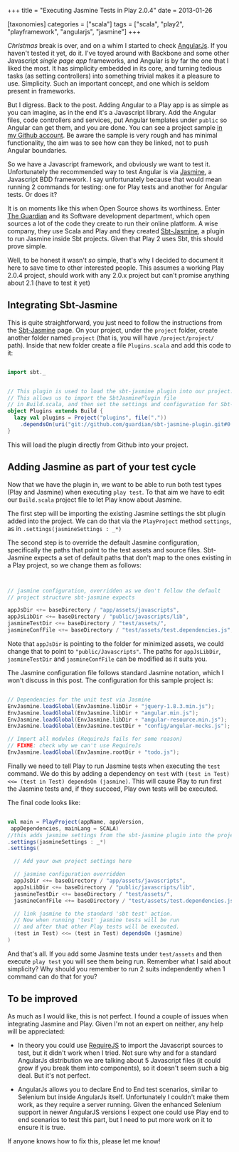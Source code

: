 +++
title = "Executing Jasmine Tests in Play 2.0.4"
date = 2013-01-26

[taxonomies]
categories = ["scala"]
tags = ["scala", "play2", "playframework", "angularjs", "jasmine"]
+++

*Christmas* break is over, and on a whim I started to check [AngularJs](http://angularjs.org/). If you haven't tested it yet, do it. I've toyed around  with Backbone and some other Javascript *single page app* frameworks, and Angular is by far the one that I liked the most. It has simplicity embedded in its core, and turning tedious tasks (as setting controllers) into something trivial makes it a pleasure to use. Simplicity. Such an important concept, and one which is seldom present in frameworks.

<!-- more -->

But I digress. Back to the post. Adding Angular to a Play app is as simple as you can imagine, as in the end it's a Javascript library. Add the Angular files, code controllers and services, put Angular templates under `public` so Angular can get them, and you are done.  You can see a project sample [in my Github account](https://github.com/pvillega/play2demo-jasmine). Be aware the sample is very rough and has minimal functionality, the aim was to see how can they be linked, not to push Angular boundaries.

So we have a Javascript framework, and obviously we want to test it. Unfortunately the recommended way to test Angular is via [Jasmine](http://pivotal.github.com/jasmine/), a Javascript BDD framework. I say unfortunately because that would mean running 2 commands for testing: one for Play tests and another for Angular tests. Or does it?

It is on moments like this when Open Source shows its worthiness. Enter [The Guardian](http://www.guardian.co.uk/) and its Software development department, which open sources a lot of the code they create to run their online platform. A wise company, they use Scala and Play and they created [Sbt-Jasmine](https://github.com/guardian/sbt-jasmine-plugin), a plugin to run Jasmine inside Sbt projects. Given that Play 2 uses Sbt, this should prove simple.

Well, to be honest it wasn't *so* simple, that's why I decided to document it here to save time to other interested people. This assumes a working Play 2.0.4 project, should work with any 2.0.x project but can't promise anything about 2.1 (have to test it yet)

## Integrating Sbt-Jasmine

This is quite straightforward, you just need to follow the instructions from the [Sbt-Jasmine](https://github.com/guardian/sbt-jasmine-plugin) page. On your project, under the `project` folder, create another folder named `project` (that is, you will have `/project/project/` path). Inside that new folder create a file `Plugins.scala` and add this code to it:

``` scala

import sbt._


// This plugin is used to load the sbt-jasmine plugin into our project.
// This allows us to import the SbtJasminePlugin file
// in Build.scala, and then set the settings and configuration for Sbt-Jasmine
object Plugins extends Build {
  lazy val plugins = Project("plugins", file("."))
    .dependsOn(uri("git://github.com/guardian/sbt-jasmine-plugin.git#0.7"))
}
```

This will load the plugin directly from Github into your project.

## Adding Jasmine  as part of your test cycle

Now that we have the plugin in, we want to be able to run both test types (Play and Jasmine) when executing `play test`. To that aim we have to edit our `Build.scala` project file to let Play know about Jasmine.

The first step will be importing the existing Jasmine settings the sbt plugin added into the project. We can do that via the `PlayProject` method `settings`, as in `.settings(jasmineSettings : _*)`

The second step is to override the default Jasmine configuration, specifically the paths that point to the test assets and source files. Sbt-Jasmine expects a set of default paths that don't map to the ones existing in a Play project, so we change them as follows:

``` scala


// jasmine configuration, overridden as we don't follow the default
// project structure sbt-jasmine expects

appJsDir <+= baseDirectory / "app/assets/javascripts",
appJsLibDir <+= baseDirectory / "public/javascripts/lib",
jasmineTestDir <+= baseDirectory / "test/assets/",
jasmineConfFile <+= baseDirectory / "test/assets/test.dependencies.js",

```

Note that `appJsDir` is pointing to the folder for minimized assets, we could change that to point to `"public/Javascripts"`. The paths for `appJsLibDir`, `jasmineTestDir` and `jasmineConfFile` can be modified as it suits you.

The Jasmine configuration file follows standard Jasmine notation, which I won't discuss in this post. The configuration for this sample project is:

``` scala

// Dependencies for the unit test via Jasmine
EnvJasmine.loadGlobal(EnvJasmine.libDir + "jquery-1.8.3.min.js");
EnvJasmine.loadGlobal(EnvJasmine.libDir + "angular.min.js");
EnvJasmine.loadGlobal(EnvJasmine.libDir + "angular-resource.min.js");
EnvJasmine.loadGlobal(EnvJasmine.testDir + "config/angular-mocks.js");

// Import all modules (RequireJs fails for some reason)
// FIXME: check why we can't use RequireJs
EnvJasmine.loadGlobal(EnvJasmine.rootDir + "todo.js");

```

Finally we need to tell Play to run Jasmine tests when executing the `test` command. We do this by adding a dependency on `test` with  `(test in Test) <<= (test in Test) dependsOn (jasmine)`. This will cause Play to run first the Jasmine tests and, if they succeed, Play own tests will be executed.

The final code looks like:

``` scala

val main = PlayProject(appName, appVersion,
 appDependencies, mainLang = SCALA)
//this adds jasmine settings from the sbt-jasmine plugin into the project
.settings(jasmineSettings : _*)
.settings(

  // Add your own project settings here

  // jasmine configuration overridden
  appJsDir <+= baseDirectory / "app/assets/javascripts",
  appJsLibDir <+= baseDirectory / "public/javascripts/lib",
  jasmineTestDir <+= baseDirectory / "test/assets/",
  jasmineConfFile <+= baseDirectory / "test/assets/test.dependencies.js",

  // link jasmine to the standard 'sbt test' action.
  // Now when running 'test' jasmine tests will be run
  // and after that other Play tests will be executed.
  (test in Test) <<= (test in Test) dependsOn (jasmine)
)

```

And that's all. If you add some Jasmine tests under `test/assets` and then execute `play test` you will see them being run. Remember what I said about simplicity? Why should you remember to run 2 suits independently when 1 command can do that for you?

## To be improved

As much as I would like, this is not perfect. I found a couple of issues when integrating Jasmine and Play. Given I'm not an expert on neither, any help will be appreciated:

- In theory you could use [RequireJS](http://requirejs.org/) to import the Javascript sources to test, but it didn't work when I tried. Not sure why and for a standard AngularJs distribution we are talking about 5 Javascript files (it could grow if you break them into components), so it doesn't seem such a big deal. But it's not perfect.

- AngularJs allows you to declare End to End test scenarios, similar to Selenium but inside AngularJs itself. Unfortunately I couldn't make them work, as they require a server running. Given the enhanced Selenium support in newer AngularJS versions I expect one could use Play end to end scenarios to test this part, but I need to put more work on it to ensure it is true.

If anyone knows how to fix this, please let me know!
